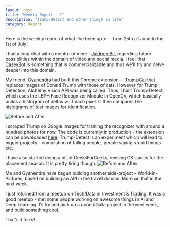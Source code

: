 ```yaml
---
layout: post
title: "Weekly Report   1"
description: "Trump-Detect and other things in life"
category: Report
---
```


Here is the weekly report of what I've been upto -- from 25th of June to the 1st of July!

I had a long chat with a mentor of mine - [Jaideep Bir](https://www.facebook.com/jaideepbir), regarding future possibilities within the domain of video and social media. I feel that [CaseyBot](https://github.com/shubh24/casey-compile) is something that is commercializable and thus we'll try and delve deeper into this domain.

My friend, [Gyanendra](https://github.com/h4ck3rk3y/) had built this Chrome extension -- [TrumpCat](https://gyani.net/blog/trump-cat/) that replaces images of Donald Trump with those of cats. However for Trump Detection, Alchemy Vision API was being called. Thus, I built Trump-Detect, which uses the LBPH Face Recognizer Module in OpenCV, which basically builds a histogram of deltas w.r.t each pixel. It then compares the histograms of test images for identification.

![Before and After]({{site.baseurl}}/images/before-after.jpg)

 I scraped Trump on Google Images for training the recognizer with around a hundred photos for now. The code is currently in production - the extension can be downloaded [here](https://chrome.google.com/webstore/detail/trumpcat/hfajcdnolhbfcbcfkjkppgjlmfidpnnd). Trump-Detect is an experiment which will lead to bigger projects - compilation of falling people, people saying stupid things etc.   

I have also started doing a bit of GeeksForGeeks, revising CS basics for the placement season. It is pretty tiring though. 
![Before and After]({{site.baseurl}}/images/gfg.jpg)

Me and Gyanendra have begun building another side-project - World-in-Pictures, based on building an API in the travel domain. More on that in the next week. 

I just returned from a meetup on Tech/Data in Investment & Trading. It was a good meetup - met some people working on awesome things in AI and Deep Learning. I'll try and pick up a good #Data project in the next week, and build something cool.

That's it folks!    